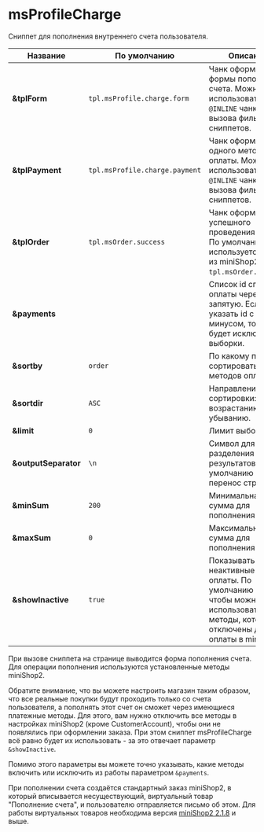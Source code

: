 # msProfileCharge

Сниппет для пополнения внутреннего счета пользователя.

| Название             | По умолчанию                   | Описание                                                                                                                                   |
| -------------------- | ------------------------------ | ------------------------------------------------------------------------------------------------------------------------------------------ |
| **&tplForm**         | `tpl.msProfile.charge.form`    | Чанк оформления формы пополнения счета. Можно использовать `@INLINE` чанки без вызова фильтров и сниппетов.                                |
| **&tplPayment**      | `tpl.msProfile.charge.payment` | Чанк оформления одного метода оплаты. Можно использовать `@INLINE` чанки без вызова фильтров и сниппетов.                                  |
| **&tplOrder**        | `tpl.msOrder.success`          | Чанк оформления успешного проведения заказа. По умолчанию используется чанк из miniShop2 - `tpl.msOrder.success`.                          |
| **&payments**        |                                | Список id способов оплаты через запятую. Если указать id с минусом, то способ будет исключен из выборки.                                   |
| **&sortby**          | `order`                        | По какому полю сортировать вывод методов оплаты.                                                                                           |
| **&sortdir**         | `ASC`                          | Направление сортировки: по возрастанию или убыванию.                                                                                       |
| **&limit**           | `0`                            | Лимит выборки.                                                                                                                             |
| **&outputSeparator** | `\n`                           | Символ для разделения вывода результатов, по умолчанию - перенос строки.                                                                   |
| **&minSum**          | `200`                          | Минимальная сумма для пополнения счета.                                                                                                    |
| **&maxSum**          | `0`                            | Максимальная сумма для пополнения счета.                                                                                                   |
| **&showInactive**    | `true`                         | Показывать неактивные методы оплаты. По умолчанию - да, чтобы можно было использовать те методы, которые отключены для оплаты в miniShop2. |

При вызове сниппета на странице выводится форма пополнения счета. Для операции пополнения используются установленные методы miniShop2.

Обратите внимание, что вы можете настроить магазин таким образом, что все реальные покупки будут проходить только со счета пользователя, а пополнять этот счет он сможет через имеющиеся платежные методы.
Для этого, вам нужно отключить все методы в настройках miniShop2 (кроме CustomerAccount), чтобы они не появлялись при оформлении заказа.
При этом сниппет msProfileCharge всё равно будет их использовать - за это отвечает параметр `&showInactive`.

Помимо этого параметры вы можете точно указывать, какие методы включить или исключить из работы параметром `&payments`.

При пополнении счета создаётся стандартный заказ miniShop2, в который вписывается несуществующий, виртуальный товар "Пополнение счета", и пользователю отправляется письмо об этом.
Для работы виртуальных товаров необходима версия [miniShop2 2.1.8][2] и выше.

[2]: http://modx.pro/components/3395-minishop2-version-2-1-8-beta-product-names/
